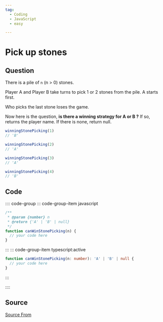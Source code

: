 ```yaml
---
tag:
  - Coding
  - JavaScript
  - easy

---
```

  
# Pick up stones

## Question
There is a pile of `n` (n > 0) stones.

Player A and Player B take turns to pick 1 or 2 stones from the pile. A starts first.

Who picks the last stone loses the game.

Now here is the question, **is there a winning strategy for A or B ?** If so, returns the player name. If there is none, return null.

```ts
winningStonePicking(1)
// 'B'

winningStonePicking(2)
// 'A'

winningStonePicking(3)
// 'A'

winningStonePicking(4)
// 'B'
```

## Code
:::: code-group
::: code-group-item javascript
```javascript
/** 
 * @param {number} n
 * @return {'A' | 'B' | null}
 */
function canWinStonePicking(n) {
  // your code here
}
```
:::
    ::: code-group-item typescript:active
```typescript
function canWinStonePicking(n: number): 'A' | 'B' | null {
  // your code here
}
```
:::
    
::::



##  Source
[Source From](https://bigfrontend.dev/problem/pickup-the-stones)

  